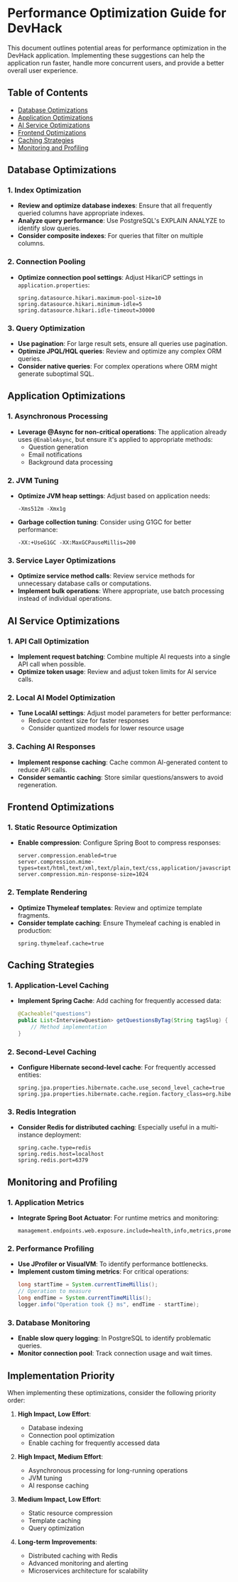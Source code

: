 # Performance Optimization Guide for DevHack

This document outlines potential areas for performance optimization in the DevHack application. Implementing these suggestions can help the application run faster, handle more concurrent users, and provide a better overall user experience.

## Table of Contents

- [Database Optimizations](#database-optimizations)
- [Application Optimizations](#application-optimizations)
- [AI Service Optimizations](#ai-service-optimizations)
- [Frontend Optimizations](#frontend-optimizations)
- [Caching Strategies](#caching-strategies)
- [Monitoring and Profiling](#monitoring-and-profiling)

## Database Optimizations

### 1. Index Optimization

- **Review and optimize database indexes**: Ensure that all frequently queried columns have appropriate indexes.
- **Analyze query performance**: Use PostgreSQL's EXPLAIN ANALYZE to identify slow queries.
- **Consider composite indexes**: For queries that filter on multiple columns.

### 2. Connection Pooling

- **Optimize connection pool settings**: Adjust HikariCP settings in `application.properties`:
  ```properties
  spring.datasource.hikari.maximum-pool-size=10
  spring.datasource.hikari.minimum-idle=5
  spring.datasource.hikari.idle-timeout=30000
  ```

### 3. Query Optimization

- **Use pagination**: For large result sets, ensure all queries use pagination.
- **Optimize JPQL/HQL queries**: Review and optimize any complex ORM queries.
- **Consider native queries**: For complex operations where ORM might generate suboptimal SQL.

## Application Optimizations

### 1. Asynchronous Processing

- **Leverage @Async for non-critical operations**: The application already uses `@EnableAsync`, but ensure it's applied to appropriate methods:
  - Question generation
  - Email notifications
  - Background data processing

### 2. JVM Tuning

- **Optimize JVM heap settings**: Adjust based on application needs:
  ```
  -Xms512m -Xmx1g
  ```
- **Garbage collection tuning**: Consider using G1GC for better performance:
  ```
  -XX:+UseG1GC -XX:MaxGCPauseMillis=200
  ```

### 3. Service Layer Optimizations

- **Optimize service method calls**: Review service methods for unnecessary database calls or computations.
- **Implement bulk operations**: Where appropriate, use batch processing instead of individual operations.

## AI Service Optimizations

### 1. API Call Optimization

- **Implement request batching**: Combine multiple AI requests into a single API call when possible.
- **Optimize token usage**: Review and adjust token limits for AI service calls.

### 2. Local AI Model Optimization

- **Tune LocalAI settings**: Adjust model parameters for better performance:
  - Reduce context size for faster responses
  - Consider quantized models for lower resource usage

### 3. Caching AI Responses

- **Implement response caching**: Cache common AI-generated content to reduce API calls.
- **Consider semantic caching**: Store similar questions/answers to avoid regeneration.

## Frontend Optimizations

### 1. Static Resource Optimization

- **Enable compression**: Configure Spring Boot to compress responses:
  ```properties
  server.compression.enabled=true
  server.compression.mime-types=text/html,text/xml,text/plain,text/css,application/javascript,application/json
  server.compression.min-response-size=1024
  ```

### 2. Template Rendering

- **Optimize Thymeleaf templates**: Review and optimize template fragments.
- **Consider template caching**: Ensure Thymeleaf caching is enabled in production:
  ```properties
  spring.thymeleaf.cache=true
  ```

## Caching Strategies

### 1. Application-Level Caching

- **Implement Spring Cache**: Add caching for frequently accessed data:
  ```java
  @Cacheable("questions")
  public List<InterviewQuestion> getQuestionsByTag(String tagSlug) {
      // Method implementation
  }
  ```

### 2. Second-Level Caching

- **Configure Hibernate second-level cache**: For frequently accessed entities:
  ```properties
  spring.jpa.properties.hibernate.cache.use_second_level_cache=true
  spring.jpa.properties.hibernate.cache.region.factory_class=org.hibernate.cache.jcache.JCacheRegionFactory
  ```

### 3. Redis Integration

- **Consider Redis for distributed caching**: Especially useful in a multi-instance deployment:
  ```properties
  spring.cache.type=redis
  spring.redis.host=localhost
  spring.redis.port=6379
  ```

## Monitoring and Profiling

### 1. Application Metrics

- **Integrate Spring Boot Actuator**: For runtime metrics and monitoring:
  ```properties
  management.endpoints.web.exposure.include=health,info,metrics,prometheus
  ```

### 2. Performance Profiling

- **Use JProfiler or VisualVM**: To identify performance bottlenecks.
- **Implement custom timing metrics**: For critical operations:
  ```java
  long startTime = System.currentTimeMillis();
  // Operation to measure
  long endTime = System.currentTimeMillis();
  logger.info("Operation took {} ms", endTime - startTime);
  ```

### 3. Database Monitoring

- **Enable slow query logging**: In PostgreSQL to identify problematic queries.
- **Monitor connection pool**: Track connection usage and wait times.

## Implementation Priority

When implementing these optimizations, consider the following priority order:

1. **High Impact, Low Effort**:
   - Database indexing
   - Connection pool optimization
   - Enable caching for frequently accessed data

2. **High Impact, Medium Effort**:
   - Asynchronous processing for long-running operations
   - JVM tuning
   - AI response caching

3. **Medium Impact, Low Effort**:
   - Static resource compression
   - Template caching
   - Query optimization

4. **Long-term Improvements**:
   - Distributed caching with Redis
   - Advanced monitoring and alerting
   - Microservices architecture for scalability